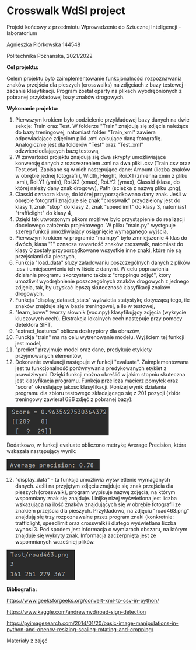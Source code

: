 # Crosswalk WdSI project
 Projekt końcowy z przedmiotu Wprowadzenie do Sztucznej Inteligencji - laboratorium
 
 Agnieszka Piórkowska 144548

 Politechnika Poznańska, 2021/2022
 
 **Cel projektu:** 
 
Celem projektu było zaimplementowanie funkcjonalności rozpoznawania znaków przejścia dla pieszych (crosswalks) na zdjęciach z bazy testowej - zadanie klasyfikacji. Program został oparty na plikach wyodrębnionych z pobranej przykładowej bazy znaków drogowych. 
 
**Wykonanie projektu:**

1) Pierwszym krokiem było podzielenie przykładowej bazy danych na dwie sekcje: Train oraz Test. W folderze "Train" znajdują się zdjęcia należące do bazy treningowej, natomiast folder "Train_xml" zawiera odpowiadające zdjęciom pliki .xml opisujące daną fotografię. Analogicznie jest dla folderów "Test" oraz "Test_xml" odzwierciedlających bazę testową,
2) W zawartości projektu znajdują się dwa skrypty umożliwiające konwersję danych z rozszezreniem .xml na dwa pliki .csv (Train.csv oraz Test.csv). Zapisane są w nich następujące dane: Amount (liczba znaków w obrębie jednej fotografii), Width, Height, Roi.X1 (zmienna xmin z pliku .xml), Roi.Y1 (ymin), Roi.X2 (xmax), Roi.Y2 (ymax), ClassId (klasa, do której należy dany znak drogowy), Path (ścieżka z nazwą pliku .png),
3) ClassId oznacza klasę, do której przyporządkowano dany znak. Jeśli w obrębie fotografii znajduje się znak "crosswalk" przydzielony jest do klasy 1, znak "stop" do klasy 2, znak "speedlimit" do klasy 3, natomiast "trafficlight" do klasy 4,
4) Dzięki tak utworzonym plikom możliwe było przystąpienie do realizacji docelowego założenia projektowego. W pliku "main.py" występuje szereg funkcji umożliwiający osiągnięcie wymaganego wyjścia,
5) Pierwszym krokiem w programie "main.py" było zmniejszenie 4 klas do dwóch, klasa "1" oznacza zawartość znaków crosswalk, natomiast do klasy 0 zostały przyporządkowane wszystkie inne znaki, które nie są przejściami dla pieszych,
6) Funkcja "load_data" służy załadowaniu poszczególnych danych z plików .csv i umiejscowieniu ich w liście z danymi. W celu poprawienia działania programu skorzystano także z "croppingu zdjęć", ktory umożliwił wyodrębnienie poszczególnych znaków drogowych z jednego zdjęcia, tak, by uzyskać lepszą skuteczność klasyfikacji znaków drogowych,
7) Funkcja "display_dataset_stats" wyświetla statystykę dotyczącą tego, ile znaków znajduje się w bazie treningowej, a ile w testowej, 
8) "learn_bovw" tworzy słownik (voc.npy) klasyfikujący zdjęcia (wykrycie kluczowych cech). Ekstrakcja lokalnych cech następuje przy pomocy detektora SIFT,
9) "extract_features" oblicza deskryptory dla obrazów, 
10) Funckja "train" ma na celu wytrenowanie modelu. Wyjściem tej funkcji jest model,
11) "predict" przyjmuje model oraz dane, predykuje etykiety przyjmowanych elementów,
12) Dokonanie ewaluacji następuje w funkcji "evaluate". Zaimplementowana jest tu funkcjonalność porównywania predykowanych etykiet z prawdziwymi. Dzięki funkcji można określić w jakim stopniu skuteczna jest klasyfikacja programu. Funkcja przelicza macierz pomyłek oraz "score" określający jakość klasyfikacji. Poniżej wynik działania programu dla zbioru testowego składającego się z 201 pozycji (zbiór treningowy zawierał 686 zdjęć z pobranej bazy):

![](readme_images/score.png)

Dodatkowo, w funkcji evaluate obliczono metrykę Average Precision, która wskazała następujący wynik:

![](readme_images/average.png)

12) "display_data" - ta funkcja umożliwia wyświetlenie wymaganych danych. Jeśli na przyjętym zdjęciu znajduje się znak przejścia dla pieszych (crosswalk), program wypisuje nazwę zdjęcia, na którym wspomniany znak się znajduje. Linijkę niżej wyświetlona jest liczba wskazująca na ilość znaków znajdujących się w obrębie fotografii ze znakiem przejścia dla pieszych. Przykładowo, na zdjęciu "road463.png" znajdują się trzy rozpoznawalne przez program znaki (konkretnie: trafficlight, speedlimit oraz crosswalk) i dlatego wyświetlana liczba wynosi 3. Pod spodem jest informacja o wymiarach obszaru, na którym znajduje się wykryty znak. Informacja zaczerpnięta jest ze wspomnianych wcześniej plików.
 
 ![](readme_images/example.png)
 
 **Bibliografia:**
 
 https://www.geeksforgeeks.org/convert-xml-to-csv-in-python/
 
 https://www.kaggle.com/andrewmvd/road-sign-detection
 
 https://pyimagesearch.com/2014/01/20/basic-image-manipulations-in-python-and-opencv-resizing-scaling-rotating-and-cropping/
 
 Materiały z zajęć
